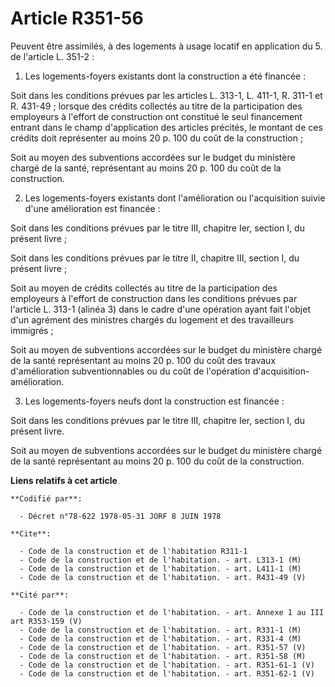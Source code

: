 # Article R351-56

Peuvent être assimilés, à des logements à usage locatif en application du 5. de l'article L. 351-2 :

1. Les logements-foyers existants dont la construction a été financée :

Soit dans les conditions prévues par les articles L. 313-1, L. 411-1, R. 311-1 et R. 431-49 ; lorsque des crédits collectés
au titre de la participation des employeurs à l'effort de construction ont constitué le seul financement entrant dans le
champ d'application des articles précités, le montant de ces crédits doit représenter au moins 20 p. 100 du coût de la
construction ;

Soit au moyen des subventions accordées sur le budget du ministère chargé de la santé, représentant au moins 20 p. 100 du
coût de la construction.

2. Les logements-foyers existants dont l'amélioration ou l'acquisition suivie d'une amélioration est financée :

Soit dans les conditions prévues par le titre III, chapitre Ier, section I, du présent livre ;

Soit dans les conditions prévues par le titre II, chapitre III, section I, du présent livre ;

Soit au moyen de crédits collectés au titre de la participation des employeurs à l'effort de construction dans les conditions
prévues par l'article L. 313-1 (alinéa 3) dans le cadre d'une opération ayant fait l'objet d'un agrément des ministres
chargés du logement et des travailleurs immigrés ;

Soit au moyen de subventions accordées sur le budget du ministère chargé de la santé représentant au moins 20 p. 100 du coût
des travaux d'amélioration subventionnables ou du coût de l'opération d'acquisition-amélioration.

3. Les logements-foyers neufs dont la construction est financée :

Soit dans les conditions prévues par le titre III, chapitre Ier, section I, du présent livre.

Soit au moyen de subventions accordées sur le budget du ministère chargé de la santé représentant au moins 20 p. 100 du coût
de la construction.

**Liens relatifs à cet article**

	**Codifié par**:

	  - Décret n°78-622 1978-05-31 JORF 8 JUIN 1978

	**Cite**:

	  - Code de la construction et de l'habitation R311-1
	  - Code de la construction et de l'habitation. - art. L313-1 (M)
	  - Code de la construction et de l'habitation. - art. L411-1 (M)
	  - Code de la construction et de l'habitation. - art. R431-49 (V)

	**Cité par**:

	  - Code de la construction et de l'habitation. - art. Annexe 1 au III art R353-159 (V)
	  - Code de la construction et de l'habitation. - art. R331-1 (M)
	  - Code de la construction et de l'habitation. - art. R331-4 (M)
	  - Code de la construction et de l'habitation. - art. R351-57 (V)
	  - Code de la construction et de l'habitation. - art. R351-58 (M)
	  - Code de la construction et de l'habitation. - art. R351-61-1 (V)
	  - Code de la construction et de l'habitation. - art. R351-62-1 (V)

